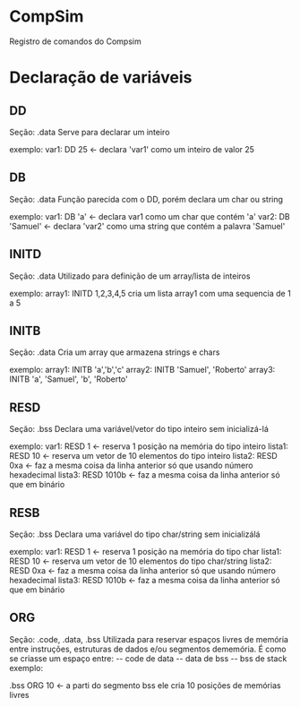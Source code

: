 # CompSim
Registro de comandos do Compsim

# Declaração de variáveis
## DD
Seção: .data
Serve para declarar um inteiro

exemplo: 
var1: DD 25 <- declara 'var1' como um inteiro de valor 25

## DB
Seção: .data
Função parecida com o DD, porém declara um char ou string

exemplo:
var1: DB 'a' <- declara var1 como um char que contém 'a'
var2: DB 'Samuel' <- declara 'var2' como uma string que contém a palavra 'Samuel'

## INITD
Seção: .data
Utilizado para definição de um array/lista de inteiros

exemplo:
array1: INITD 1,2,3,4,5 cria um lista array1 com uma sequencia de 1 a 5

## INITB
Seção: .data
Cria um array que armazena strings e chars

exemplo:
array1: INITB 'a','b','c'
array2: INITB 'Samuel', 'Roberto'
array3: INITB 'a', 'Samuel', 'b', 'Roberto'

## RESD
Seção: .bss
Declara uma variável/vetor do tipo inteiro sem inicializá-lá

exemplo:
var1: RESD 1 <- reserva 1 posição na memória do tipo inteiro
lista1: RESD 10 <- reserva um vetor de 10 elementos do tipo inteiro
lista2: RESD 0xa <- faz a mesma coisa da linha anterior só que usando número hexadecimal
lista3: RESD 1010b <- faz a mesma coisa da linha anterior só que em binário

## RESB
Seção: .bss
Declara uma variável do tipo char/string sem inicializálá

exemplo:
var1: RESD 1 <- reserva 1 posição na memória do tipo char
lista1: RESD 10 <- reserva um vetor de 10 elementos do tipo char/string
lista2: RESD 0xa <- faz a mesma coisa da linha anterior só que usando número hexadecimal
lista3: RESD 1010b <- faz a mesma coisa da linha anterior só que em binário

## ORG
Seção: .code, .data, .bss
Utilizada para reservar espaços livres de memória entre instruções, estruturas de dados e/ou segmentos dememória. É como se criasse um espaço entre:
-- code de data
-- data de bss
-- bss de stack
exemplo:

.bss
ORG 10 <- a parti do segmento bss ele cria 10 posições de memórias livres

